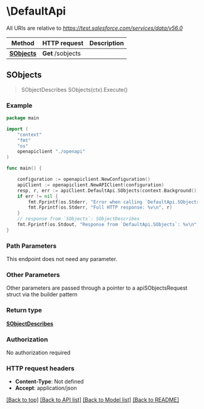 # \DefaultApi

All URIs are relative to *https://test.salesforce.com/services/data/v56.0*

Method | HTTP request | Description
------------- | ------------- | -------------
[**SObjects**](DefaultApi.md#SObjects) | **Get** /sobjects | 



## SObjects

> SObjectDescribes SObjects(ctx).Execute()



### Example

```go
package main

import (
    "context"
    "fmt"
    "os"
    openapiclient "./openapi"
)

func main() {

    configuration := openapiclient.NewConfiguration()
    apiClient := openapiclient.NewAPIClient(configuration)
    resp, r, err := apiClient.DefaultApi.SObjects(context.Background()).Execute()
    if err != nil {
        fmt.Fprintf(os.Stderr, "Error when calling `DefaultApi.SObjects``: %v\n", err)
        fmt.Fprintf(os.Stderr, "Full HTTP response: %v\n", r)
    }
    // response from `SObjects`: SObjectDescribes
    fmt.Fprintf(os.Stdout, "Response from `DefaultApi.SObjects`: %v\n", resp)
}
```

### Path Parameters

This endpoint does not need any parameter.

### Other Parameters

Other parameters are passed through a pointer to a apiSObjectsRequest struct via the builder pattern


### Return type

[**SObjectDescribes**](SObjectDescribes.md)

### Authorization

No authorization required

### HTTP request headers

- **Content-Type**: Not defined
- **Accept**: application/json

[[Back to top]](#) [[Back to API list]](../README.md#documentation-for-api-endpoints)
[[Back to Model list]](../README.md#documentation-for-models)
[[Back to README]](../README.md)

